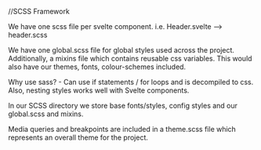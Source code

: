 //SCSS Framework

We have one scss file per svelte component.
i.e. Header.svelte --> header.scss

We have one global.scss file for global styles used across the project.
Additionally, a mixins file which contains reusable css variables. This would also 
have our themes, fonts, colour-schemes included.

Why use sass? - Can use if statements / for loops  and is decompiled to css.
Also, nesting styles works well with Svelte components.

In our SCSS directory we store base fonts/styles, config styles and
our global.scss and mixins.

Media queries and breakpoints are included in a theme.scss file
which represents an overall theme for the project. 


